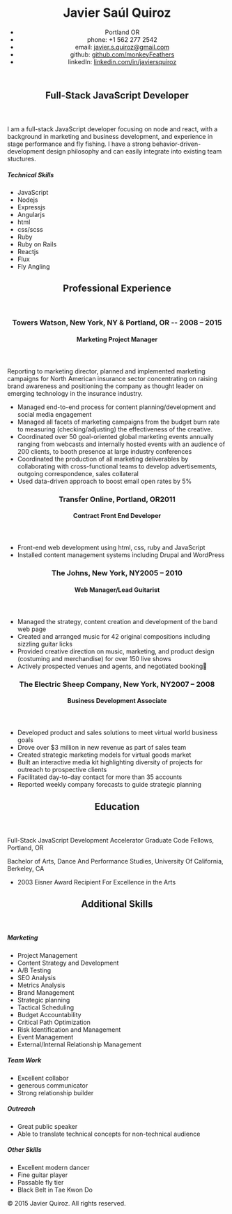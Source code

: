 <header>

# Javier Saúl Quiroz

*   Portland OR
*   phone: <a herf="tel:+15622772542">+1 562 277 2542</a>
*   email: [javier.s.quiroz@gmail.com](mailto:javier.s.quiroz@gmail.com)
*   github: [github.com/monkeyFeathers](https://github.com/monkeyFeathers)
*   linkedIn: [linkedin.com/in/javiersquiroz](https://www.linkedin.com/in/javiersquiroz)

</header>

<section id="about-me">

<header>

# Full-Stack JavaScript Developer

</header>

<article>

I am a full-stack JavaScript developer focusing on node and react, with a background in marketing and business development, and experience in stage performance and fly fishing. I have a strong behavior-driven-development design philosophy and can easily integrate into existing team stuctures.

##### Technical Skills

*   JavaScript
*   Nodejs
*   Expressjs
*   Angularjs
*   html
*   css/scss
*   Ruby
*   Ruby on Rails
*   Reactjs
*   Flux
*   Fly Angling

</article>

</section>

<section id="professional-experience">

<header>

# Professional Experience

</header>

<article class="job">

<header>

### Towers Watson, New York, NY & Portland, OR -- 2008 – 2015

#### Marketing Project Manager

</header>

<article class="job-description">

Reporting to marketing director, planned and implemented marketing campaigns for North American insurance sector concentrating on raising brand awareness and positioning the company as thought leader on emerging technology in the insurance industry.

*   Managed end-to-end process for content planning/development and social media engagement
*   Managed all facets of marketing campaigns from the budget burn rate to measuring (checking/adjusting) the effectiveness of the creative.
*   Coordinated over 50 goal-oriented global marketing events annually ranging from webcasts and internally hosted events with an audience of 200 clients, to booth presence at large industry conferences
*   Coordinated the production of all marketing deliverables by collaborating with cross-functional teams to develop advertisements, outgoing correspondence, sales collateral
*   Used data-driven approach to boost email open rates by 5%

</article>

</article>

<article>

<header>

### Transfer Online</span>, <span class="job-location">Portland, OR</span><span class="job-dates">2011</span>

#### <span class="job-title">Contract Front End Developer</span>

</header>

<article class="job-description">

*   Front-end web development using html, css, ruby and JavaScript
*   Installed content management systems including Drupal and WordPress

</article>

</article>

<article>

<header>

### <span class="company-name">The Johns</span>, <span class="job-location">New York, NY</span><span class="job-dates">2005 – 2010</span>

#### <span class="job-title">Web Manager/Lead Guitarist</span>

</header>

<article class="job-description">

*   Managed the strategy, content creation and development of the band web page
*   Created and arranged music for 42 original compositions including sizzling guitar licks
*   Provided creative direction on music, marketing, and product design (costuming and merchandise) for over 150 live shows
*   Actively prospected venues and agents, and negotiated booking

</article>

</article>

<article>

<header>

### <span class="company-name">The Electric Sheep Company</span>, <span class="job-location">New York, NY</span><span class="job-dates">2007 – 2008</span>

#### <span class="job-title">Business Development Associate</span>

</header>

<article class="job-description">

*   Developed product and sales solutions to meet virtual world business goals
*   Drove over $3 million in new revenue as part of sales team
*   Created strategic marketing models for virtual goods market
*   Built an interactive media kit highlighting diversity of projects for outreach to prospective clients
*   Facilitated day-to-day contact for more than 35 accounts
*   Reported weekly company forecasts to guide strategic planning

</article>

</article>

</section>

<section id="education">

<header>

# Education

</header>

<article>

<span class="degree">Full-Stack JavaScript Development Accelerator Graduate <span class="institution">Code Fellows</span>, <span class="institution-locaion">Portland, OR</span></span>

</article>

<article>

<span class="degree">Bachelor of Arts, Dance And Performance Studies, <span class="institution">University Of California</span>, <span class="institution-locaion">Berkeley, CA</span></span>

*   2003 Eisner Award Recipient For Excellence in the Arts

</article>

</section>

<section class="additional-experience">

<header>

# Additional Skills

</header>

<article>

##### Marketing

*   Project Management
*   Content Strategy and Development
*   A/B Testing
*   SEO Analysis
*   Metrics Analysis
*   Brand Management
*   Strategic planning
*   Tactical Scheduling
*   Budget Accountability
*   Critical Path Optimization
*   Risk Identification and Management
*   Event Management
*   External/Internal Relationship Management

##### Team Work

*   Excellent collabor
*   generous communicator
*   Strong relationship builder

##### Outreach

*   Great public speaker
*   Able to translate technical concepts for non-technical audience

##### Other Skills

*   Excellent modern dancer
*   Fine guitar player
*   Passable fly tier
*   Black Belt in Tae Kwon Do

</article>

</section>

<footer>© 2015 Javier Quiroz. All rights reserved.</footer>
